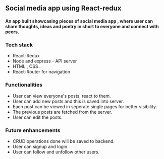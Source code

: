 ## Social media app using React-redux

#### An app built showcasing pieces of social media app , where user can share thoughts, ideas and poetry in short to everyone and connect with peers.

### Tech stack

- React-Redux
- Node and express - API server
- HTML , CSS .
- React-Router for navigation

### Functionalities

- User can view everyone's posts, react to them.
- User can add new posts and this is saved into server.
- Each post can be viewed in seperate single pages for better visibility.
- The previous posts are fetched from the server.
- User can edit the posts.

### Future enhancements

- CRUD operations done will be saved to backend.
- User can signup and login.
- User can follow and unfollow other users.
